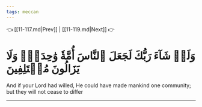 ```yaml
---
tags: meccan
---
```


👈 [[11-117.md|Prev]] | [[11-119.md|Next]] 👉

# وَلَوۡ شَآءَ رَبُّكَ لَجَعَلَ ٱلنَّاسَ أُمَّةٗ وَٰحِدَةٗۖ وَلَا يَزَالُونَ مُخۡتَلِفِينَ

And if your Lord had willed, He could have made mankind one community; but they will not cease to differ

---

